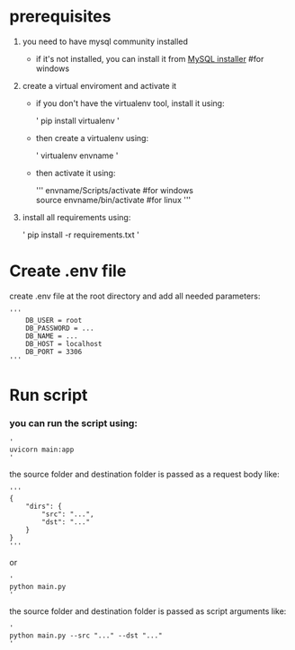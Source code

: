 # prerequisites
1. you need to have mysql community installed 
    - if it's not installed, you can install it from [MySQL installer](https://dev.mysql.com/downloads/installer/) #for windows

2. create a virtual enviroment and activate it
    - if you don't have the virtualenv tool, install it using:

        '
            pip install virtualenv
        '
        
    - then create a virtualenv using:

        '
            virtualenv envname
        '

    - then activate it using:

        '''
            envname/Scripts/activate  #for windows    
            source envname/bin/activate #for linux
        '''

3. install all requirements using:

    '
        pip install -r requirements.txt
    '

# Create .env file
create .env file at the root directory and add all needed parameters:

    '''
        DB_USER = root
        DB_PASSWORD = ...
        DB_NAME = ...
        DB_HOST = localhost
        DB_PORT = 3306
    '''

# Run script
### you can run the script using:
    
    '
    uvicorn main:app
    '
the source folder and destination folder is passed as a request body like:

    '''
    {
        "dirs": {
            "src": "...",
            "dst": "..."
        }
    }
    '''


or 


    '
    python main.py
    '

the source folder and destination folder is passed as script arguments like:

    '
    python main.py --src "..." --dst "..."
    '